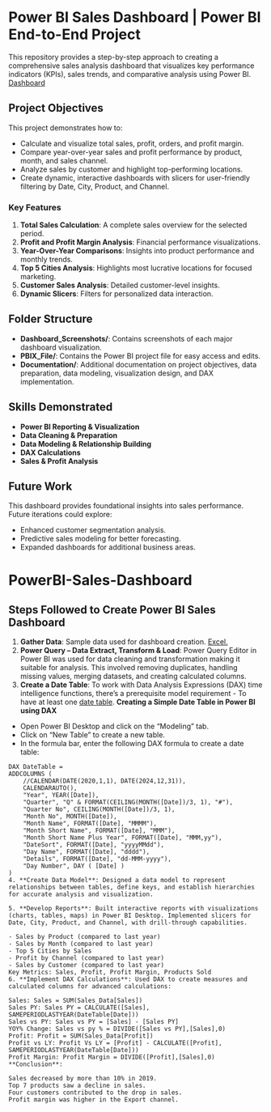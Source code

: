 # Power BI Sales Dashboard | Power BI End-to-End Project

This repository provides a step-by-step approach to creating a comprehensive sales analysis dashboard that visualizes key performance indicators (KPIs), sales trends, and comparative analysis using Power BI.
[Dashboard](https://github.com/jaykells/PowerBI-Sales-Dashboard/raw/aad95203a447ead6ba69a701b636da89ff7a36fb/Sales%20Dashboard.pbix)

## Project Objectives

This project demonstrates how to:
- Calculate and visualize total sales, profit, orders, and profit margin.
- Compare year-over-year sales and profit performance by product, month, and sales channel.
- Analyze sales by customer and highlight top-performing locations.
- Create dynamic, interactive dashboards with slicers for user-friendly filtering by Date, City, Product, and Channel.

### Key Features
1. **Total Sales Calculation**: A complete sales overview for the selected period.
2. **Profit and Profit Margin Analysis**: Financial performance visualizations.
3. **Year-Over-Year Comparisons**: Insights into product performance and monthly trends.
4. **Top 5 Cities Analysis**: Highlights most lucrative locations for focused marketing.
5. **Customer Sales Analysis**: Detailed customer-level insights.
6. **Dynamic Slicers**: Filters for personalized data interaction.

## Folder Structure
- **Dashboard_Screenshots/**: Contains screenshots of each major dashboard visualization.
- **PBIX_File/**: Contains the Power BI project file for easy access and edits.
- **Documentation/**: Additional documentation on project objectives, data preparation, data modeling, visualization design, and DAX implementation.

## Skills Demonstrated
- **Power BI Reporting & Visualization**
- **Data Cleaning & Preparation**
- **Data Modeling & Relationship Building**
- **DAX Calculations**
- **Sales & Profit Analysis**

## Future Work
This dashboard provides foundational insights into sales performance. Future iterations could explore:
- Enhanced customer segmentation analysis.
- Predictive sales modeling for better forecasting.
- Expanded dashboards for additional business areas.

# PowerBI-Sales-Dashboard

## Steps Followed to Create Power BI Sales Dashboard
1. **Gather Data**: Sample data used for dashboard creation. [Excel.](https://github.com/jaykells/PowerBI-Sales-Dashboard/raw/refs/heads/main/Sales%20Analysis%20Report.xlsx)
2. **Power Query – Data Extract, Transform & Load**: Power Query Editor in Power BI was used for data cleaning and transformation making it suitable for analysis. This involved removing duplicates, handling missing values, merging datasets, and creating calculated columns.
3. **Create a Date Table**: To work with Data Analysis Expressions (DAX) time intelligence functions, there’s a prerequisite model requirement - To have at least one [date table](https://learn.microsoft.com/en-us/power-bi/guidance/model-date-tables).
**Creating a Simple Date Table in Power BI using DAX**

 - Open Power BI Desktop and click on the “Modeling” tab.
 - Click on “New Table” to create a new table.
 - In the formula bar, enter the following DAX formula to create a date table:

```dax
DAX DateTable = 
ADDCOLUMNS (
    //CALENDAR(DATE(2020,1,1), DATE(2024,12,31)),
    CALENDARAUTO(),
    "Year", YEAR([Date]),
    "Quarter", "Q" & FORMAT(CEILING(MONTH([Date])/3, 1), "#"),
    "Quarter No", CEILING(MONTH([Date])/3, 1),
    "Month No", MONTH([Date]),
    "Month Name", FORMAT([Date], "MMMM"),
    "Month Short Name", FORMAT([Date], "MMM"),
    "Month Short Name Plus Year", FORMAT([Date], "MMM,yy"),
    "DateSort", FORMAT([Date], "yyyyMMdd"),
    "Day Name", FORMAT([Date], "dddd"),
    "Details", FORMAT([Date], "dd-MMM-yyyy"),
    "Day Number", DAY ( [Date] )
)
4. **Create Data Model**: Designed a data model to represent relationships between tables, define keys, and establish hierarchies for accurate analysis and visualization.

5. **Develop Reports**: Built interactive reports with visualizations (charts, tables, maps) in Power BI Desktop. Implemented slicers for Date, City, Product, and Channel, with drill-through capabilities.

- Sales by Product (compared to last year)
- Sales by Month (compared to last year)
- Top 5 Cities by Sales
- Profit by Channel (compared to last year)
- Sales by Customer (compared to last year)
Key Metrics: Sales, Profit, Profit Margin, Products Sold
6. **Implement DAX Calculations**: Used DAX to create measures and calculated columns for advanced calculations:

Sales: Sales = SUM(Sales_Data[Sales])
Sales PY: Sales PY = CALCULATE([Sales], SAMEPERIODLASTYEAR(DateTable[Date]))
Sales vs PY: Sales vs PY = [Sales] - [Sales PY]
YOY% Change: Sales vs py % = DIVIDE([Sales vs PY],[Sales],0)
Profit: Profit = SUM(Sales_Data[Profit])
Profit vs LY: Profit Vs LY = [Profit] - CALCULATE([Profit], SAMEPERIODLASTYEAR(DateTable[Date]))
Profit Margin: Profit Margin = DIVIDE([Profit],[Sales],0)
**Conclusion**:

Sales decreased by more than 10% in 2019.
Top 7 products saw a decline in sales.
Four customers contributed to the drop in sales.
Profit margin was higher in the Export channel.
